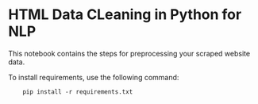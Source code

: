 # HTML Data CLeaning in Python for NLP

This notebook contains the steps for preprocessing your scraped website data.

To install requirements, use the following command:

		pip install -r requirements.txt
